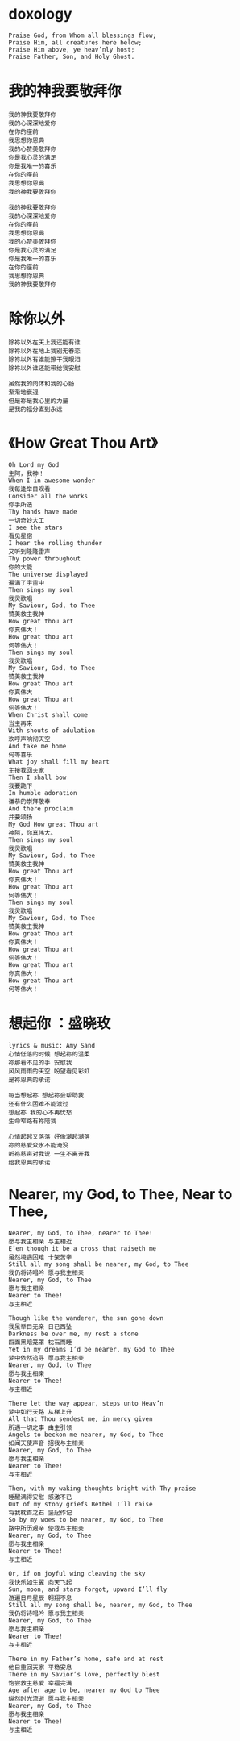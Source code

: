 # doxology
    Praise God, from Whom all blessings flow;
    Praise Him, all creatures here below;
    Praise Him above, ye heav’nly host;
    Praise Father, Son, and Holy Ghost.
# 我的神我要敬拜你 
    我的神我要敬拜你 
    我的心深深地爱你 
    在你的座前 
    我思想你恩典 
    我的心赞美敬拜你 
    你是我心灵的满足 
    你是我唯一的喜乐 
    在你的座前 
    我思想你恩典 
    我的神我要敬拜你 

    我的神我要敬拜你 
    我的心深深地爱你 
    在你的座前 
    我思想你恩典 
    我的心赞美敬拜你 
    你是我心灵的满足 
    你是我唯一的喜乐 
    在你的座前 
    我思想你恩典 
    我的神我要敬拜你
# 除你以外
    除祢以外在天上我还能有谁
    除祢以外在地上我别无眷恋
    除祢以外有谁能擦干我眼泪
    除祢以外谁还能带给我安慰

    虽然我的肉体和我的心肠
    渐渐地衰退
    但是祢是我心里的力量 
    是我的福分直到永远
# 《How Great Thou Art》
    Oh Lord my God
    主阿，我神！
    When I in awesome wonder
    我每逢举目观看
    Consider all the works
    你手所造
    Thy hands have made
    一切奇妙大工
    I see the stars
    看见星宿
    I hear the rolling thunder
    又听到隆隆雷声
    Thy power throughout
    你的大能
    The universe displayed
    遍满了宇宙中
    Then sings my soul
    我灵歌唱
    My Saviour, God, to Thee
    赞美救主我神
    How great thou art
    你真伟大！
    How great thou art
    何等伟大！
    Then sings my soul
    我灵歌唱
    My Saviour, God, to Thee
    赞美救主我神
    How great Thou art
    你真伟大
    How great Thou art
    何等伟大！
    When Christ shall come
    当主再来
    With shouts of adulation
    欢呼声响彻天空
    And take me home
    何等喜乐
    What joy shall fill my heart
    主接我回天家
    Then I shall bow
    我要跪下
    In humble adoration
    谦恭的崇拜敬奉
    And there proclaim
    并要颂扬
    My God How great Thou art
    神阿，你真伟大。
    Then sings my soul
    我灵歌唱
    My Saviour, God, to Thee
    赞美救主我神
    How great Thou art
    你真伟大！
    How great Thou art
    何等伟大！
    Then sings my soul
    我灵歌唱
    My Saviour, God, to Thee
    赞美救主我神
    How great Thou art
    你真伟大！
    How great Thou art
    何等伟大！
    How great Thou art
    你真伟大！
    How great Thou art
    何等伟大！

# 想起你 ：盛晓玫 
    lyrics & music: Amy Sand
    心情低落的时候 想起祢的温柔
    祢那看不见的手 安慰我
    风风雨雨的天空 盼望看见彩虹
    是祢恩典的承诺

    每当想起祢 想起祢会帮助我
    还有什么困难不能渡过
    想起祢 我的心不再忧愁
    生命窄路有祢陪我

    心情起起又落落 好像潮起潮落
    祢的慈爱众水不能淹没
    听祢慈声对我说 一生不离开我
    给我恩典的承诺     
# Nearer, my God, to Thee, Near to Thee,
    Nearer, my God, to Thee, nearer to Thee!
    愿与我主相亲 与主相近
    E’en though it be a cross that raiseth me
    虽然境遇困难 十架苦辛
    Still all my song shall be nearer, my God, to Thee
    我仍将诗唱吟 愿与我主相亲
    Nearer, my God, to Thee
    愿与我主相亲
    Nearer to Thee!
    与主相近

    Though like the wanderer, the sun gone down
    我虽举目无亲 日已西坠
    Darkness be over me, my rest a stone
    四面黑暗笼罩 枕石而睡
    Yet in my dreams I’d be nearer, my God to Thee
    梦中依然追寻 愿与我主相亲
    Nearer, my God, to Thee
    愿与我主相亲
    Nearer to Thee!
    与主相近

    There let the way appear, steps unto Heav’n
    梦中如行天路 从梯上升
    All that Thou sendest me, in mercy given
    所遇一切之事 由主引领
    Angels to beckon me nearer, my God, to Thee
    如闻天使声音 招我与主相亲
    Nearer, my God, to Thee
    愿与我主相亲
    Nearer to Thee!
    与主相近

    Then, with my waking thoughts bright with Thy praise
    睡醒满得安慰 感激不已
    Out of my stony griefs Bethel I’ll raise
    将我枕首之石 竖起作记
    So by my woes to be nearer, my God, to Thee
    路中所历艰辛 使我与主相亲
    Nearer, my God, to Thee
    愿与我主相亲
    Nearer to Thee!
    与主相近

    Or, if on joyful wing cleaving the sky
    我快乐如生翼 向天飞起
    Sun, moon, and stars forgot, upward I’ll fly
    游遍日月星辰 翱翔不息
    Still all my song shall be, nearer, my God, to Thee
    我仍将诗唱吟 愿与我主相亲
    Nearer, my God, to Thee
    愿与我主相亲
    Nearer to Thee!
    与主相近

    There in my Father’s home, safe and at rest
    他日重回天家 平稳安息
    There in my Savior’s love, perfectly blest
    饱尝救主慈爱 幸福完满
    Age after age to be, nearer my God to Thee
    纵然时光流逝 愿与我主相亲
    Nearer, my God, to Thee
    愿与我主相亲
    Nearer to Thee!
    与主相近                